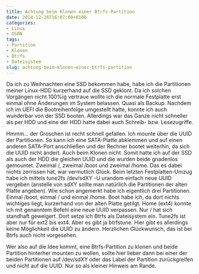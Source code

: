 ```yaml
---
title: Achtung beim Klonen einer Btrfs-Partition
date: 2014-12-26T16:07:00+0100
categories:
- Linux
- OSBN
tags:
- Partition
- Klonen
- Btrfs
- Dateisystem
slug: achtung-beim-klonen-einer-btrfs-partition
---
```

Da ich zu Weihnachten eine SSD bekommen habe, habe ich die Partitionen meiner Linux-HDD kurzerhand auf die SSD geklont. Da ich solchen Vorgängen nicht 100%ig vertraue wollte ich die normale Festplatte erst einmal ohne Änderungen im System belassen. Quasi als Backup. Nachdem ich im UEFI die Bootreihenfolge umgestellt hatte, konnte ich auch wunderbar von der SSD booten. Allerdings war das Ganze nicht schneller als per HDD und eine der HDD hatte dabei auch Schreib- bzw. Lesezugriffe.

Hmmm... der Groschen ist recht schnell gefallen. Ich mounte über die UUID der Partitionen. So kann ich eine SATA-Platte abklemmen und auf einen anderen SATA-Port anschließen und der Rechner bootet weiterhin, da sich die UUID nicht ändert. Auch beim Klonen nicht. Somit hatte ich auf der SSD als auch der HDD die gleichen UUID und die wurden beide gnadenlos gemountet. Zweimal /, zweimal /boot und zweimal /home. Das es dabei nichts zerrissen hat, war vermutlich Glück. Beim letzten Festplatten-Umzug habe ich mittels tune2fs /dev/sdXY -U urandom einfach neue UUID vergeben (anstelle von sdXY sollte man natürlich die Partitionen der alten Platte angeben). Wie schon angemerkt habe ich eigentlich drei Partitionen. Einmal /boot, einmal / und einmal /home. Boot habe ich, da dort nichts wichtiges liegt, kurzerhand von der alten Platte getilgt. Home (ext4) konnte ich mit genanntem Befehl eine neue UUID verpassen. Nur / hat sich standhaft geweigert. Dort setze ich Btrfs als Dateisystem ein. Tune2fs ist aber nur für ext2 bis ext4. Aber es gibt ja btrfstune. Hier gibt es allerdings keine Möglichkeit die UUID zu ändern. Herzlichen Glückwunsch, das ist bei Btrfs auch nicht vorgesehen.

Wer also auf die Idee kommt, eine Btrfs-Partition zu klonen und beide Partition hinterher mounten zu wollen, sollte hier lieber dann bei einer der beiden Partitionen auf /dev/sdXY oder das Label der Partition zurückgreifen und nicht auf die UUID. Nur so als kleiner Hinweis am Rande.

